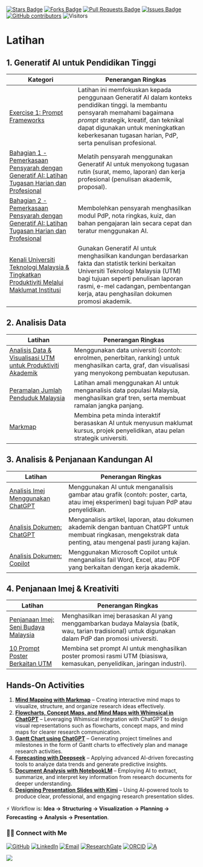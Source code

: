 <a href="https://github.com/drshahizan/short-course/stargazers"><img src="https://img.shields.io/github/stars/drshahizan/short-course" alt="Stars Badge"/></a>
<a href="https://github.com/drshahizan/short-course/network/members"><img src="https://img.shields.io/github/forks/drshahizan/short-course" alt="Forks Badge"/></a>
<a href="https://github.com/drshahizan/short-course/pulls"><img src="https://img.shields.io/github/issues-pr/drshahizan/short-course" alt="Pull Requests Badge"/></a>
<a href="https://github.com/drshahizan/short-course"><img src="https://img.shields.io/github/issues/drshahizan/short-course" alt="Issues Badge"/></a>
<a href="https://github.com/drshahizan/short-course/graphs/contributors"><img alt="GitHub contributors" src="https://img.shields.io/github/contributors/drshahizan/short-course?color=2b9348"></a>
![Visitors](https://api.visitorbadge.io/api/visitors?path=https%3A%2F%2Fgithub.com%2Fdrshahizan%2Fshort-course&labelColor=%23d9e3f0&countColor=%23697689&style=flat)

# Latihan

## 1. Generatif AI untuk Pendidikan Tinggi

| **Kategori** | **Penerangan Ringkas** |
| -------------------------------------------------------------------------------------------------------------- | ---------------------------------------------------------------------------------------------------------------------------------------------------------------------------------------------------------------------------------------------------------------------------- |
| [Exercise 1: Prompt Frameworks](latihan/01.md)          | Latihan ini memfokuskan kepada penggunaan Generatif AI dalam konteks pendidikan tinggi. Ia membantu pensyarah memahami bagaimana *prompt* strategik, kreatif, dan teknikal dapat digunakan untuk meningkatkan keberkesanan tugasan harian, PdP, serta penulisan profesional. |
| [Bahagian 1 - Pemerkasaan Pensyarah dengan Generatif AI: Latihan Tugasan Harian dan Profesional](latihan/02.md) | Melatih pensyarah menggunakan Generatif AI untuk menyokong tugasan rutin (surat, memo, laporan) dan kerja profesional (penulisan akademik, proposal). |
| [Bahagian 2 - Pemerkasaan Pensyarah dengan Generatif AI: Latihan Tugasan Harian dan Profesional](latihan/03.md) | Membolehkan pensyarah menghasilkan modul PdP, nota ringkas, kuiz, dan bahan pengajaran lain secara cepat dan teratur menggunakan AI. |
| [Kenali Universiti Teknologi Malaysia & Tingkatkan Produktiviti Melalui Maklumat Institusi](latihan/04.md) | Gunakan Generatif AI untuk menghasilkan kandungan berdasarkan fakta dan statistik terkini berkaitan Universiti Teknologi Malaysia (UTM) bagi tujuan seperti penulisan laporan rasmi, e-mel cadangan, pembentangan kerja, atau penghasilan dokumen promosi akademik.          |
 

## 2. Analisis Data

| **Latihan**                                                     | **Penerangan Ringkas** |
| --------------------------------------------------------------- | ------------------------------------------------------------------------------------------------------------------------------------------------------- |
| [Analisis Data & Visualisasi UTM untuk Produktiviti Akademik](latihan/05.md) | Menggunakan data universiti (contoh: enrolmen, penerbitan, ranking) untuk menghasilkan carta, graf, dan visualisasi yang menyokong pembuatan keputusan. |
| [Peramalan Jumlah Penduduk Malaysia](latihan/06.md)                        | Latihan amali menggunakan AI untuk menganalisis data populasi Malaysia, menghasilkan graf tren, serta membuat ramalan jangka panjang.                   |
| [Markmap](latihan/07.md)                                                     | Membina peta minda interaktif berasaskan AI untuk menyusun maklumat kursus, projek penyelidikan, atau pelan strategik universiti.                       |

## 3. Analisis & Penjanaan Kandungan AI

| **Latihan**                           | **Penerangan Ringkas** |
| ------------------------------------- | ----------------------------------------------------------------------------------------------------------------------------------------------------------------- |
| [Analisis Imej Menggunakan ChatGPT](latihan/08.md) | Menggunakan AI untuk menganalisis gambar atau grafik (contoh: poster, carta, atau imej eksperimen) bagi tujuan PdP atau penyelidikan.                             |
| [Analisis Dokumen: ChatGPT](latihan/09.md)         | Menganalisis artikel, laporan, atau dokumen akademik dengan bantuan ChatGPT untuk membuat ringkasan, mengekstrak data penting, atau mengenal pasti jurang kajian. |
| [Analisis Dokumen: Copilot](latihan/10.md)         | Menggunakan Microsoft Copilot untuk menganalisis fail Word, Excel, atau PDF yang berkaitan dengan kerja akademik.                                                 |

## 4. Penjanaan Imej & Kreativiti

| **Latihan**                              | **Penerangan Ringkas** |
| ---------------------------------------- | ----------------------------------------------------------------------------------------------------------------------------------------------------- |
| [Penjanaan Imej: Seni Budaya Malaysia](latihan/11.md) | Menghasilkan imej berasaskan AI yang menggambarkan budaya Malaysia (batik, wau, tarian tradisional) untuk digunakan dalam PdP dan promosi universiti. |
| [10 Prompt Poster Berkaitan UTM](latihan/12.md)       | Membina set prompt AI untuk menghasilkan poster promosi rasmi UTM (biasiswa, kemasukan, penyelidikan, jaringan industri).                             |

## **Hands-On Activities**

1. [**Mind Mapping with Markmap**](https://github.com/drshahizan/short-course/blob/main/workshop/25idea/materials/latihan/07_markmap.md) – Creating interactive mind maps to visualize, structure, and organize research ideas effectively.
2. [**Flowcharts, Concept Maps, and Mind Maps with Whimsical in ChatGPT**](https://github.com/drshahizan/short-course/blob/main/workshop/25idea/materials/latihan/whimsical.md) – Leveraging Whimsical integration with ChatGPT to design visual representations such as flowcharts, concept maps, and mind maps for clearer research communication.
3. **[Gantt Chart using ChatGPT](https://github.com/drshahizan/short-course/blob/main/workshop/25idea/materials/latihan/ganttchart.md)** – Generating project timelines and milestones in the form of Gantt charts to effectively plan and manage research activities.
4. [**Forecasting with Deepseek**](https://github.com/drshahizan/short-course/blob/main/workshop/25idea/materials/latihan/deepseek_prediction.md) – Applying advanced AI-driven forecasting tools to analyze data trends and generate predictive insights.
5. **[Document Analysis with NotebookLM](https://github.com/drshahizan/short-course/blob/main/workshop/25idea/materials/latihan/notebooklm.md)** – Employing AI to extract, summarize, and interpret key information from research documents for deeper understanding.
6. [**Designing Presentation Slides with Kimi**](https://github.com/drshahizan/short-course/blob/main/workshop/25idea/materials/latihan/kimi.md) – Using AI-powered tools to produce clear, professional, and engaging research presentation slides.


⚡ Workflow is: **Idea → Structuring → Visualization → Planning → Forecasting → Analysis → Presentation**.

### 🙌🏻 Connect with Me
<p align="left">
    <a href="https://github.com/drshahizan" target="_blank"><img alt="GitHub" src="https://img.shields.io/badge/-@drshahizan-181717?style=flat-square&logo=GitHub&logoColor=white"></a>
    <a href="https://www.linkedin.com/in/drshahizan" target="_blank"><img alt="LinkedIn" src="https://img.shields.io/badge/-drshahizan-blue?style=flat-square&logo=Linkedin&logoColor=white&link=https://www.linkedin.com/in/drshahizan/"></a>
    <a href="mailto:shahizan@utm.my" target="_blank"><img alt="Email" src="https://img.shields.io/badge/-shahizan@utm.my-c14438?style=flat-square&logo=Gmail&logoColor=white&link=mailto:shahizan@utm.my.com"></a>
    <a href="https://www.researchgate.net/profile/Mohd-Othman-28" target="_blank"><img alt="ResearchGate" src="https://img.shields.io/badge/-ResearchGate-00CCBB?style=flat-square&logo=ResearchGate&logoColor=white"></a>
    <a href="https://orcid.org/0000-0003-4261-1873" target="_blank"><img alt="ORCID" src="https://img.shields.io/badge/-ORCID-A6CE39?style=flat-square&logo=ORCID&logoColor=white"></a> 
 <a href="https://visitorbadge.io/status?path=https%3A%2F%2Fgithub.com%2Fdrshahizan" target="_blank"><img alt="A" src="https://api.visitorbadge.io/api/visitors?path=https%3A%2F%2Fgithub.com%2Fdrshahizan&labelColor=%23697689&countColor=%23555555&style=plastic"></a>
 
![](https://hit.yhype.me/github/profile?user_id=81284918)
</p>
